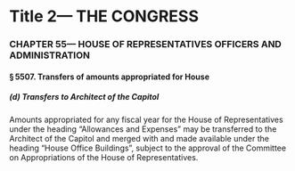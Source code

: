 
# Title 2— THE CONGRESS
### CHAPTER 55— HOUSE OF REPRESENTATIVES OFFICERS AND ADMINISTRATION
#### § 5507. Transfers of amounts appropriated for House
##### (d) Transfers to Architect of the Capitol

Amounts appropriated for any fiscal year for the House of Representatives under the heading “Allowances and Expenses” may be transferred to the Architect of the Capitol and merged with and made available under the heading “House Office Buildings”, subject to the approval of the Committee on Appropriations of the House of Representatives.
